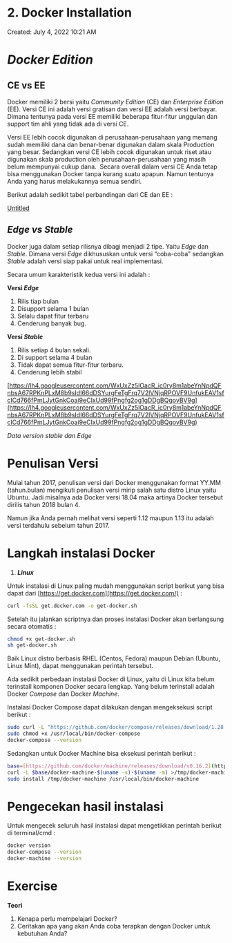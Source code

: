 # 2. Docker Installation

Created: July 4, 2022 10:21 AM

# ***Docker Edition***

## **CE vs EE**

Docker memiliki 2 bersi yaitu *Community Edition* (CE) dan *Enterprise* *Edition* (EE). Versi CE ini adalah versi gratisan dan versi EE adalah versi berbayar. Dimana tentunya pada versi EE memiliki beberapa fitur-fitur unggulan dan support tim ahli yang tidak ada di versi CE.

Versi EE lebih cocok digunakan di perusahaan-perusahaan yang memang sudah memiliki dana dan benar-benar digunakan dalam skala Production yang besar. Sedangkan versi CE lebih cocok digunakan untuk riset atau digunakan skala production oleh perusahaan-perusahaan yang masih belum mempunyai cukup dana.  Secara overall dalam versi CE Anda tetap bisa menggunakan Docker tanpa kurang suatu apapun. Namun tentunya Anda yang harus melakukannya semua sendiri.

Berikut adalah sedikit tabel perbandingan dari CE dan EE :

[Untitled](2%20Docker%20Installation%203a9c3e6bdde3458eae8fd1eaf1f9b5c3/Untitled%20Database%20c0e15f36f6e64e458cde2f7fa9c391eb.csv)

## ***Edge vs Stable***

Docker juga dalam setiap rilisnya dibagi menjadi 2 tipe. Yaitu *Edge* dan *Stable*. Dimana versi *Edge* dikhususkan untuk versi “coba-coba” sedangkan *Stable* adalah versi siap pakai untuk real implementasi.

Secara umum karakteristik kedua versi ini adalah :

**Versi *Edge***

1. Rilis tiap bulan
2. Disupport selama 1 bulan
3. Selalu dapat fitur terbaru
4. Cenderung banyak bug.

**Versi *Stable***

1. Rilis setiap 4 bulan sekali.
2. Di support selama 4 bulan
3. Tidak dapat semua fitur-fitur terbaru.
4. Cenderung lebih stabil

[https://lh4.googleusercontent.com/WxUxZz5lOacR_ic0ry8m1abeYnNpdQFnbsA67RPKnPLxM8b9sIdI66dDSYurgFeTgFrq7V2lVNjqRPOVF9UnfukEAV1sfclCd766fPmLJytGnkCoai9eCIxUd99fPngfg2og1gDDgBQgovBV9g](https://lh4.googleusercontent.com/WxUxZz5lOacR_ic0ry8m1abeYnNpdQFnbsA67RPKnPLxM8b9sIdI66dDSYurgFeTgFrq7V2lVNjqRPOVF9UnfukEAV1sfclCd766fPmLJytGnkCoai9eCIxUd99fPngfg2og1gDDgBQgovBV9g)

*Data version stable dan Edge*

# **Penulisan Versi**

Mulai tahun 2017, penulisan versi dari Docker menggunakan format YY.MM (tahun.bulan) mengikuti penulisan versi mirip salah satu distro Linux yaitu Ubuntu. Jadi misalnya ada Docker versi 18.04 maka artinya Docker tersebut dirilis tahun 2018 bulan 4.

Namun jika Anda pernah melihat versi seperti 1.12 maupun 1.13 itu adalah versi terdahulu sebelum tahun 2017.

# **Langkah instalasi Docker**

1. ***Linux***

Untuk instalasi di Linux paling mudah menggunakan script berikut yang bisa dapat dari [https://get.docker.com](https://get.docker.com/) :

```bash
curl -fsSL get.docker.com -o get-docker.sh
```

Setelah itu jalankan scriptnya dan proses instalasi Docker akan berlangsung secara otomatis :

```bash
chmod +x get-docker.sh
sh get-docker.sh
```

Baik Linux distro berbasis RHEL (Centos, Fedora) maupun Debian (Ubuntu, Linux Mint), dapat menggunakan perintah tersebut.

Ada sedikit perbedaan instalasi Docker di Linux, yaitu di Linux kita belum terinstall komponen Docker secara lengkap. Yang belum terinstall adalah Docker *Compose* dan Docker *Machine*.

Instalasi Docker Compose dapat dilakukan dengan mengeksekusi script berikut :

```bash
sudo curl -L "https://github.com/docker/compose/releases/download/1.28.5/docker-compose-$(uname -s)-$(uname -m)" -o /usr/local/bin/docker-compose
sudo chmod +x /usr/local/bin/docker-compose
docker-compose --version

```

Sedangkan untuk Docker Machine bisa eksekusi perintah berikut :

```bash
base=[https://github.com/docker/machine/releases/download/v0.16.2](https://github.com/docker/machine/releases/download/v0.14.0)
curl -L $base/docker-machine-$(uname -s)-$(uname -m) >/tmp/docker-machine
sudo install /tmp/docker-machine /usr/local/bin/docker-machine
```

# **Pengecekan hasil instalasi**

Untuk mengecek seluruh hasil instalasi dapat mengetikkan perintah berikut di terminal/cmd :

```bash
docker version
docker-compose --version
docker-machine --version
```

# **Exercise**

**Teori**

1. Kenapa perlu mempelajari Docker?
2. Ceritakan apa yang akan Anda coba terapkan dengan Docker untuk kebutuhan Anda?